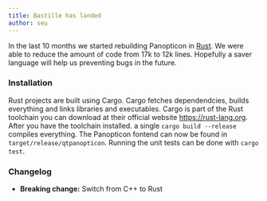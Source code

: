 ```yaml
---
title: Bastille has landed
author: seu
---
```


In the last 10 months we started rebuilding Panopticon in [Rust](https://rust-lang.org/). We were able to reduce the amount of code from 17k to 12k lines. Hopefully a saver language will help us preventing bugs in the future.

### Installation

Rust projects are built using Cargo. Cargo fetches dependendcies, builds everything and links libraries and executables. Cargo is part of the Rust toolchain you can download at their official website https://rust-lang.org. After you have the toolchain installed. a single ``cargo build --release`` compiles everything. The Panopticon fontend can now be found in ``target/release/qtpanopticon``. Running the unit tests can be done with ``cargo test``.

### Changelog

- **Breaking change:** Switch from C++ to Rust
